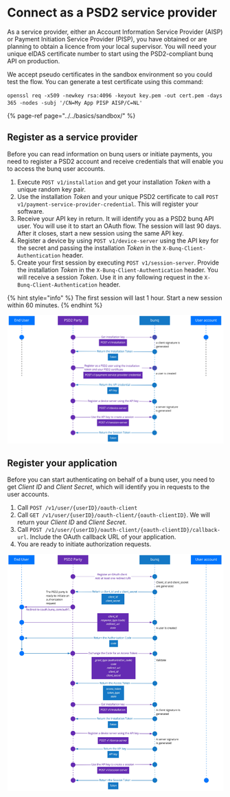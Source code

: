 # Connect as a PSD2 service provider

As a service provider, either an Account Information Service Provider \(AISP\) or Payment Initiation Service Provider \(PISP\), you have obtained or are planning to obtain a licence from your local supervisor. You will need your unique eIDAS certificate number to start using the PSD2-compliant bunq API on production.

We accept pseudo certificates in the sandbox environment so you could test the flow. You can generate a test certificate using this command:

`openssl req -x509 -newkey rsa:4096 -keyout key.pem -out cert.pem -days 365 -nodes -subj '/CN=My App PISP AISP/C=NL'`

{% page-ref page="../../basics/sandbox/" %}

## Register as a service provider

Before you can read information on bunq users or initiate payments, you need to register a PSD2 account and receive credentials that will enable you to access the bunq user accounts.

1. Execute `POST v1/installation` and get your installation _Token_ with a unique random key pair.
2. Use the installation _Token_ and your unique PSD2 certificate to call `POST v1/payment-service-provider-credential`. This will register your software.
3. Receive your API key in return. It will identify you as a PSD2 bunq API user. You will use it to start an OAuth flow. The session will last 90 days. After it closes, start a new session using the same API key.
4. Register a device by using `POST v1/device-server` using the API key for the secret and passing the installation _Token_ in the `X-Bunq-Client-Authentication` header.
5. Create your first session by executing `POST v1/session-server`. Provide the installation _Token_ in the `X-Bunq-Client-Authentication` header. You will receive a session _Token_. Use it in any following request in the `X-Bunq-Client-Authentication` header.

{% hint style="info" %}
The first session will last 1 hour. Start a new session within 60 minutes.
{% endhint %}

![](../../.gitbook/assets/20190313_psd_party_identification.jpg)

## Register your application

Before you can start authenticating on behalf of a bunq user, you need to get _Client ID_ and _Client Secret_, which will identify you in requests to the user accounts.

1. Call `POST /v1/user/{userID}/oauth-client`
2. Call `GET /v1/user/{userID}/oauth-client/{oauth-clientID}`. We will return your _Client ID_ and _Client Secret_.
3. Call `POST /v1/user/{userID}/oauth-client/{oauth-clientID}/callback-url`. Include the OAuth callback URL of your application.
4. You are ready to initiate authorization requests.

![](../../.gitbook/assets/20190313_oauth_flows.jpg)



